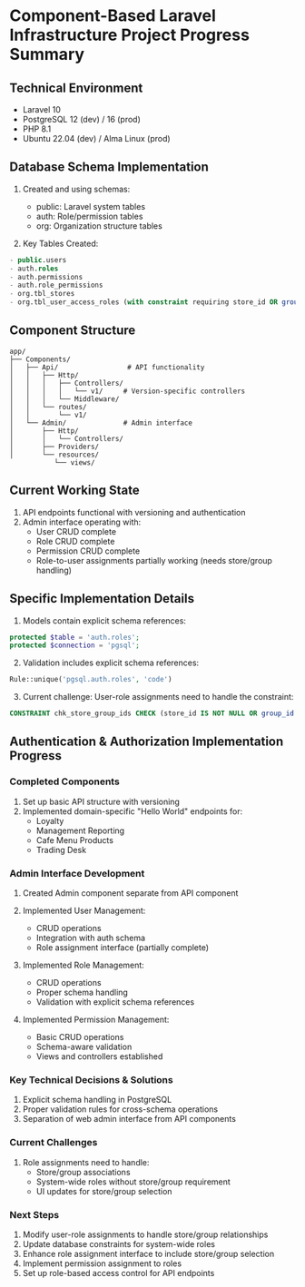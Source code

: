 # Component-Based Laravel Infrastructure Project Progress Summary

## Technical Environment
- Laravel 10
- PostgreSQL 12 (dev) / 16 (prod)
- PHP 8.1
- Ubuntu 22.04 (dev) / Alma Linux (prod)

## Database Schema Implementation
1. Created and using schemas:
   - public: Laravel system tables
   - auth: Role/permission tables
   - org: Organization structure tables

2. Key Tables Created:
```sql
- public.users
- auth.roles
- auth.permissions
- auth.role_permissions
- org.tbl_stores
- org.tbl_user_access_roles (with constraint requiring store_id OR group_id)
```

## Component Structure
```
app/
├── Components/
│   ├── Api/                 # API functionality
│   │   ├── Http/
│   │   │   ├── Controllers/
│   │   │   │   └── v1/     # Version-specific controllers
│   │   │   └── Middleware/
│   │   └── routes/
│   │       └── v1/
│   └── Admin/              # Admin interface
│       ├── Http/
│       │   └── Controllers/
│       ├── Providers/
│       └── resources/
           └── views/
```

## Current Working State
1. API endpoints functional with versioning and authentication
2. Admin interface operating with:
   - User CRUD complete
   - Role CRUD complete
   - Permission CRUD complete
   - Role-to-user assignments partially working (needs store/group handling)

## Specific Implementation Details
1. Models contain explicit schema references:
```php
protected $table = 'auth.roles';
protected $connection = 'pgsql';
```

2. Validation includes explicit schema references:
```php
Rule::unique('pgsql.auth.roles', 'code')
```

3. Current challenge: User-role assignments need to handle the constraint:
```sql
CONSTRAINT chk_store_group_ids CHECK (store_id IS NOT NULL OR group_id IS NOT NULL)
```

## Authentication & Authorization Implementation Progress

### Completed Components
1. Set up basic API structure with versioning
2. Implemented domain-specific "Hello World" endpoints for:
   - Loyalty
   - Management Reporting
   - Cafe Menu Products
   - Trading Desk

### Admin Interface Development
1. Created Admin component separate from API component
2. Implemented User Management:
   - CRUD operations
   - Integration with auth schema
   - Role assignment interface (partially complete)

3. Implemented Role Management:
   - CRUD operations
   - Proper schema handling
   - Validation with explicit schema references

4. Implemented Permission Management:
   - Basic CRUD operations
   - Schema-aware validation
   - Views and controllers established

### Key Technical Decisions & Solutions
1. Explicit schema handling in PostgreSQL
2. Proper validation rules for cross-schema operations
3. Separation of web admin interface from API components

### Current Challenges
1. Role assignments need to handle:
   - Store/group associations
   - System-wide roles without store/group requirement
   - UI updates for store/group selection

### Next Steps
1. Modify user-role assignments to handle store/group relationships
2. Update database constraints for system-wide roles
3. Enhance role assignment interface to include store/group selection
4. Implement permission assignment to roles
5. Set up role-based access control for API endpoints
